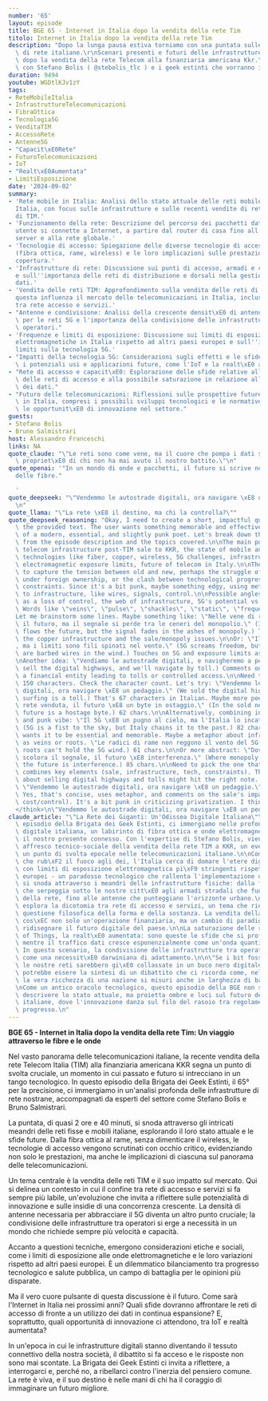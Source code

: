 ```yaml
---
number: '65'
layout: episode
title: BGE 65 - Internet in Italia dopo la vendita della rete Tim
titolo: Internet in Italia dopo la vendita della rete Tim
description: "Dopo la lunga pausa estiva torniamo con una puntata sulle infrastrutture\
  \ di rete italiane.\r\nScenari presenti e futuri delle infrastrutture ITC nostrane\
  \ dopo la vendita della rete Telecom alla finanziaria americana Kkr.\r\nNe parliamo\
  \ con Stefano Bolis ( @stebolis_tlc ) e i geek estinti che vorranno intervenire."
duration: 9494
youtube: WGDtlKJv1zY
tags:
- ReteMobileItalia
- InfrastruttureTelecomunicazioni
- FibraOttica
- Tecnologia5G
- VenditaTIM
- AccessoRete
- Antenne5G
- "Capacit\xE0Rete"
- FuturoTelecomunicazioni
- IoT
- "Realt\xE0Aumentata"
- LimitiEsposizione
date: '2024-09-02'
summary:
- 'Rete mobile in Italia: Analisi dello stato attuale delle reti mobile e fissa in
  Italia, con focus sulle infrastrutture e sulle recenti vendite di reti da parte
  di TIM.'
- 'Funzionamento della rete: Descrizione del percorso dei pacchetti dati quando un
  utente si connette a Internet, a partire dal router di casa fino all''accesso ai
  server e alla rete globale.'
- 'Tecnologie di accesso: Spiegazione delle diverse tecnologie di accesso alla rete
  (fibra ottica, rame, wireless) e le loro implicazioni sulle prestazioni e sulla
  copertura.'
- 'Infrastrutture di rete: Discussione sui punti di accesso, armadi e centraline,
  e sull''importanza delle reti di distribuzione e dorsali nella gestione del traffico
  dati.'
- 'Vendita delle reti TIM: Approfondimento sulla vendita delle reti di TIM e come
  questa influenza il mercato delle telecomunicazioni in Italia, inclusa la divisione
  tra rete accesso e servizi.'
- "Antenne e condivisione: Analisi della crescente densit\xE0 di antenne necessaria\
  \ per le reti 5G e l'importanza della condivisione delle infrastrutture tra diversi\
  \ operatori."
- 'Frequenze e limiti di esposizione: Discussione sui limiti di esposizione alle onde
  elettromagnetiche in Italia rispetto ad altri paesi europei e sull''impatto di tali
  limiti sulla tecnologia 5G.'
- "Impatti della tecnologia 5G: Considerazioni sugli effetti e le sfide del 5G, inclusi\
  \ i potenziali usi e applicazioni future, come l'IoT e la realt\xE0 aumentata."
- "Rete di accesso e capacit\xE0: Esplorazione delle sfide relative alla capacit\xE0\
  \ delle reti di accesso e alla possibile saturazione in relazione all'aumento dell'utilizzo\
  \ dei dati."
- "Futuro delle telecomunicazioni: Riflessioni sulle prospettive future delle telecomunicazioni\
  \ in Italia, compresi i possibili sviluppi tecnologici e le normative, nonch\xE9\
  \ le opportunit\xE0 di innovazione nel settore."
guests:
- Stefano Bolis
- Bruno Salmistrari
host: Alessandro Franceschi
links: NA
quote_claude: "\"Le reti sono come vene, ma il cuore che pompa i dati sta diventando\
  \ propriet\xE0 di chi non ha mai avuto il nostro battito.\"\n"
quote_openai: '"In un mondo di onde e pacchetti, il futuro si scrive nel silenzio
  delle fibre."

  '
quote_deepseek: "\"Vendemmo le autostrade digitali, ora navigare \xE8 un pedaggio.\"\
  \n"
quote_llama: "\"La rete \xE8 il destino, ma chi la controlla?\""
quote_deepseek_reasoning: "Okay, I need to create a short, impactful quote based on\
  \ the provided text. The user wants something memorable and effective, in the style\
  \ of a modern, essential, and slightly punk poet. Let's break down the key themes\
  \ from the episode description and the topics covered.\n\nThe main points are: Italy's\
  \ telecom infrastructure post-TIM sale to KKR, the state of mobile and fixed networks,\
  \ technologies like fiber, copper, wireless, 5G challenges, infrastructure sharing,\
  \ electromagnetic exposure limits, future of telecom in Italy.\n\nThe quote needs\
  \ to capture the tension between old and new, perhaps the struggle of Italy's networks\
  \ under foreign ownership, or the clash between technological progress and bureaucratic/regulatory\
  \ constraints. Since it's a bit punk, maybe something edgy, using metaphors related\
  \ to infrastructure, like wires, signals, control.\n\nPossible angles: the sale\
  \ as a loss of control, the web of infrastructure, 5G's potential vs. limitations.\
  \ Words like \"veins\", \"pulse\", \"shackles\", \"static\", \"frequencies\".\n\n\
  Let me brainstorm some lines. Maybe something like: \"Nelle vene di rame scorre\
  \ il futuro, ma il segnale si perde tra le ceneri del monopolio.\" (In copper veins\
  \ flows the future, but the signal fades in the ashes of monopoly.) That references\
  \ the copper infrastructure and the sale/monopoly issues.\n\nOr: \"Il 5G grida libert\xE0\
  , ma i limiti sono fili spinati nel vento.\" (5G screams freedom, but the limits\
  \ are barbed wires in the wind.) Touches on 5G and exposure limits as barriers.\n\
  \nAnother idea: \"Vendiamo le autostrade digitali, e navigheremo a pedaggio.\" (We\
  \ sell the digital highways, and we'll navigate by toll.) Comments on the sale to\
  \ a financial entity leading to tolls or controlled access.\n\nNeed to keep it under\
  \ 150 characters. Check the character count. Let's try: \"Vendemmo le autostrade\
  \ digitali, ora navigare \xE8 un pedaggio.\" (We sold the digital highways, now\
  \ surfing is a toll.) That's 67 characters in Italian. Maybe more poetic: \"Nella\
  \ rete venduta, il futuro \xE8 un byte in ostaggio.\" (In the sold network, the\
  \ future is a hostage byte.) 62 chars.\n\nAlternatively, combining infrastructure\
  \ and punk vibe: \"Il 5G \xE8 un pugno al cielo, ma l'Italia lo incatena al passato.\"\
  \ (5G is a fist to the sky, but Italy chains it to the past.) 82 chars.\n\nThe user\
  \ wants it to be essential and memorable. Maybe a metaphor about infrastructure\
  \ as veins or roots. \"Le radici di rame non reggono il vento del 5G.\" (Copper\
  \ roots can't hold the 5G wind.) 61 chars.\n\nOr more abstract: \"Dove il monopolio\
  \ scolora il segnale, il futuro \xE8 interferenza.\" (Where monopoly fades the signal,\
  \ the future is interference.) 85 chars.\n\nNeed to pick the one that's punchy,\
  \ combines key elements (sale, infrastructure, tech, constraints). The first one\
  \ about selling digital highways and tolls might hit the right note. Let me check:\
  \ \"Vendemmo le autostrade digitali, ora navigare \xE8 un pedaggio.\" 67 characters.\
  \ Yes, that's concise, uses metaphor, and comments on the sale's impact (toll =\
  \ cost/control). It's a bit punk in criticizing privatization. I think that works.\n\
  </think>\n\"Vendemmo le autostrade digitali, ora navigare \xE8 un pedaggio.\"\n"
claude_article: "\"La Rete dei Giganti: Un'Odissea Digitale Italiana\"\n\nNel sessantacinquesimo\
  \ episodio della Brigata dei Geek Estinti, ci immergiamo nelle profondit\xE0 dell'infrastruttura\
  \ digitale italiana, un labirinto di fibra ottica e onde elettromagnetiche che definisce\
  \ il nostro presente connesso. Con l'expertise di Stefano Bolis, viene dipinto un\
  \ affresco tecnico-sociale della vendita della rete TIM a KKR, un evento che segna\
  \ un punto di svolta epocale nelle telecomunicazioni italiane.\n\nCome Prometeo\
  \ che rub\xF2 il fuoco agli dei, l'Italia cerca di domare l'etere digitale, confrontandosi\
  \ con limiti di esposizione elettromagnetica pi\xF9 stringenti rispetto ai vicini\
  \ europei - un paradosso tecnologico che rallenta l'implementazione del 5G. La discussione\
  \ si snoda attraverso i meandri delle infrastrutture fisiche: dalla fibra ottica\
  \ che serpeggia sotto le nostre citt\xE0 agli armadi stradali che fungono da sinapsi\
  \ della rete, fino alle antenne che punteggiano l'orizzonte urbano.\n\nIl podcast\
  \ esplora la dicotomia tra rete di accesso e servizi, un tema che riecheggia l'antica\
  \ questione filosofica della forma e della sostanza. La vendita della rete TIM diventa\
  \ cos\xEC non solo un'operazione finanziaria, ma un cambio di paradigma che potrebbe\
  \ ridisegnare il futuro digitale del paese.\n\nLa saturazione delle reti, l'Internet\
  \ of Things, la realt\xE0 aumentata: sono queste le sfide che si profilano all'orizzonte,\
  \ mentre il traffico dati cresce esponenzialmente come un'onda quantistica inarrestabile.\
  \ In questo scenario, la condivisione delle infrastrutture tra operatori emerge\
  \ come una necessit\xE0 darwiniana di adattamento.\n\n\"Se i bit fossero atomi,\
  \ le nostre reti sarebbero gi\xE0 collassate in un buco nero digitale.\" - questa\
  \ potrebbe essere la sintesi di un dibattito che ci ricorda come, nell'era dell'informazione,\
  \ la vera ricchezza di una nazione si misuri anche in larghezza di banda e latenza.\n\
  \nCome un antico oracolo tecnologico, questo episodio della BGE non si limita a\
  \ descrivere lo stato attuale, ma proietta ombre e luci sul futuro delle telecomunicazioni\
  \ italiane, dove l'innovazione danza sul filo del rasoio tra regolamentazione e\
  \ progresso.\n"
---
```

**BGE 65 - Internet in Italia dopo la vendita della rete Tim: Un viaggio attraverso le fibre e le onde**

Nel vasto panorama delle telecomunicazioni italiane, la recente vendita della rete Telecom Italia (TIM) alla finanziaria americana KKR segna un punto di svolta cruciale, un momento in cui passato e futuro si intrecciano in un tango tecnologico. In questo episodio della Brigata dei Geek Estinti, il 65° per la precisione, ci immergiamo in un'analisi profonda delle infrastrutture di rete nostrane, accompagnati da esperti del settore come Stefano Bolis e Bruno Salmistrari.

La puntata, di quasi 2 ore e 40 minuti, si snoda attraverso gli intricati meandri delle reti fisse e mobili italiane, esplorando il loro stato attuale e le sfide future. Dalla fibra ottica al rame, senza dimenticare il wireless, le tecnologie di accesso vengono scrutinati con occhio critico, evidenziando non solo le prestazioni, ma anche le implicazioni di ciascuna sul panorama delle telecomunicazioni.

Un tema centrale è la vendita delle reti TIM e il suo impatto sul mercato. Qui si delinea un contesto in cui il confine tra rete di accesso e servizi si fa sempre più labile, un'evoluzione che invita a riflettere sulle potenzialità di innovazione e sulle insidie di una concorrenza crescente. La densità di antenne necessaria per abbracciare il 5G diventa un altro punto cruciale; la condivisione delle infrastrutture tra operatori si erge a necessità in un mondo che richiede sempre più velocità e capacità.

Accanto a questioni tecniche, emergono considerazioni etiche e sociali, come i limiti di esposizione alle onde elettromagnetiche e le loro variazioni rispetto ad altri paesi europei. È un dilemmatico bilanciamento tra progresso tecnologico e salute pubblica, un campo di battaglia per le opinioni più disparate.

Ma il vero cuore pulsante di questa discussione è il futuro. Come sarà l'Internet in Italia nei prossimi anni? Quali sfide dovranno affrontare le reti di accesso di fronte a un utilizzo dei dati in continua espansione? E, soprattutto, quali opportunità di innovazione ci attendono, tra IoT e realtà aumentata?

In un'epoca in cui le infrastrutture digitali stanno diventando il tessuto connettivo della nostra società, il dibattito si fa acceso e le risposte non sono mai scontate. La Brigata dei Geek Estinti ci invita a riflettere, a interrogarci e, perché no, a ribellarci contro l'inerzia del pensiero comune. La rete è viva, e il suo destino è nelle mani di chi ha il coraggio di immaginare un futuro migliore.
